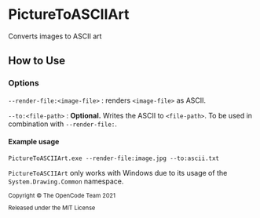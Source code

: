# PictureToASCIIArt
Converts images to ASCII art

## How to Use
### Options
`--render-file:<image-file>` : renders `<image-file>` as ASCII.

`--to:<file-path>` : **Optional.** Writes the ASCII to `<file-path>`. To be used in combination with `--render-file:`.

#### Example usage
`PictureToASCIIArt.exe --render-file:image.jpg --to:ascii.txt`

`PictureToASCIIArt` only works with Windows due to its usage of the `System.Drawing.Common` namespace.

<sup>
Copyright © The OpenCode Team 2021

Released under the MIT License
</sup>

